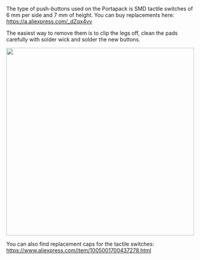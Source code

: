 The type of push-buttons used on the Portapack is SMD tactile switches of 6 mm per side and 7 mm of height. You can buy replacements here: https://a.aliexpress.com/_dZqx4vv 

The easiest way to remove them is to clip the legs off, clean the pads carefully with solder wick and solder the new buttons. 

<img src="img/h2_pushbuttons.jpg" height="500">

You can also find replacement caps for the tactile switches: https://www.aliexpress.com/item/1005001700437278.html

